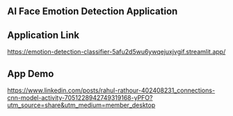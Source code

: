## AI Face Emotion Detection Application 

## Application Link 

https://emotion-detection-classifier-5afu2d5wu6ywqejuxjvgif.streamlit.app/ 

## App Demo 

https://www.linkedin.com/posts/rahul-rathour-402408231_connections-cnn-model-activity-7051228942749319168-yPFO?utm_source=share&utm_medium=member_desktop

